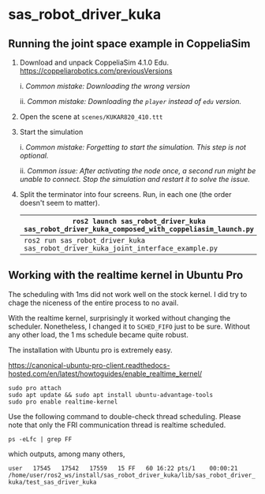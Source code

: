 # sas_robot_driver_kuka

## Running the joint space example in CoppeliaSim

1. Download and unpack CoppeliaSim 4.1.0 Edu. https://coppeliarobotics.com/previousVersions

    i. *Common mistake: Downloading the wrong version*
    
    ii. *Common mistake: Downloading the `player` instead of `edu` version.*

2. Open the scene at `scenes/KUKAR820_410.ttt`

3. Start the simulation

    i. *Common mistake: Forgetting to start the simulation. This step is not optional.*

    ii. _Common issue: After activating the node once, a second run might be unable to connect. Stop the simulation and restart it to solve the issue._ 

4. Split the terminator into four screens. Run, in each one (the order doesn't seem to matter).

   | `ros2 launch sas_robot_driver_kuka sas_robot_driver_kuka_composed_with_coppeliasim_launch.py` | `ros2 launch sas_robot_driver_kuka sas_robot_driver_kuka_dummy_robot_example_launch.py` |
   |-----------------------------------------------------------------------------------------------|-----------------------------------------------------------------------------------------|
   | `ros2 run sas_robot_driver_kuka sas_robot_driver_kuka_joint_interface_example.py`             |                                                                                         |


## Working with the realtime kernel in Ubuntu Pro

The scheduling with 1ms did not work well on the stock kernel. I did try to chage the niceness of the entire process to no avail.

With the realtime kernel, surprisingly it worked without changing the scheduler. Nonetheless, I changed it to `SCHED_FIFO` just to be sure. Without any other load, the 1 ms schedule became quite robust. 

The installation with Ubuntu pro is extremely easy.

https://canonical-ubuntu-pro-client.readthedocs-hosted.com/en/latest/howtoguides/enable_realtime_kernel/

```console
sudo pro attach
sudo apt update && sudo apt install ubuntu-advantage-tools
sudo pro enable realtime-kernel
```

Use the following command to double-check thread scheduling. Please note that only the FRI communication thread is realtime scheduled.

`ps -eLfc | grep FF`

which outputs, among many others,

`user   17545   17542   17559   15 FF   60 16:22 pts/1    00:00:21 /home/user/ros2_ws/install/sas_robot_driver_kuka/lib/sas_robot_driver_kuka/test_sas_driver_kuka`



